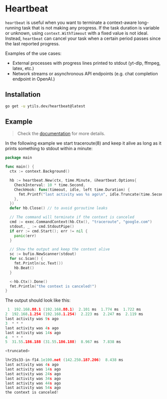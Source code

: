# Heartbeat

`heartbeat` is useful when you want to terminate a context-aware long-running task that is not making any
progress. If the task duration is variable or unknown, using `context.WithTimeout` with a fixed value is not ideal.
Instead, `heartbeat` can cancel your task when a certain period passes since the last reported progress.

Examples of the use cases:

* External processes with progress lines printed to stdout (yt-dlp, ffmpeg, latex, etc.)
* Network streams or asynchronous API endpoints (e.g. chat completion endpoint in OpenAI.)

## Installation

```bash
go get -u ytils.dev/heartbeat@latest
```

## Example

> Check the [documentation](https://ytils.dev/heartbeat) for more details.

In the following example we start traceroute(8) and keep it alive as long as it prints something to stdout within
a minute:

```go
package main

func main() {
  ctx := context.Background()

  hb := heartbeat.New(ctx, time.Minute, &heartbeat.Options{
    CheckInterval: 10 * time.Second,
    CheckHook: func(timeout, idle, left time.Duration) {
      fmt.Printf("last activity was %s ago\n", idle.Truncate(time.Second))
    },
  })
  defer hb.Close() // to avoid goroutine leaks

  // The command will terminate if the context is canceled
  cmd := exec.CommandContext(hb.Ctx(), "traceroute", "google.com")
  stdout, _ := cmd.StdoutPipe()
  if err := cmd.Start(); err != nil {
    panic(err)
  }

  // Show the output and keep the context alive
  sc := bufio.NewScanner(stdout)
  for sc.Scan() {
    fmt.Println(sc.Text())
    hb.Beat()
  }

  <-hb.Ctx().Done()
  fmt.Println("the context is canceled!")
}
```

The output should look like this:

```go
 1  192.168.88.1 (192.168.88.1)  2.101 ms  1.774 ms  1.722 ms
2  192.168.1.254 (192.168.1.254)  2.223 ms  2.247 ms  2.119 ms
last activity was 9s ago
3  * * *
last activity was 4s ago
last activity was 14s ago
4  * * *
5  31.55.186.188 (31.55.186.188)  8.967 ms  7.838 ms

<truncated>

lhr25s33-in-f14.1e100.net (142.250.187.206)  8.438 ms
last activity was 4s ago
last activity was 14s ago
last activity was 24s ago
last activity was 34s ago
last activity was 44s ago
last activity was 54s ago
the context is canceled!
```
